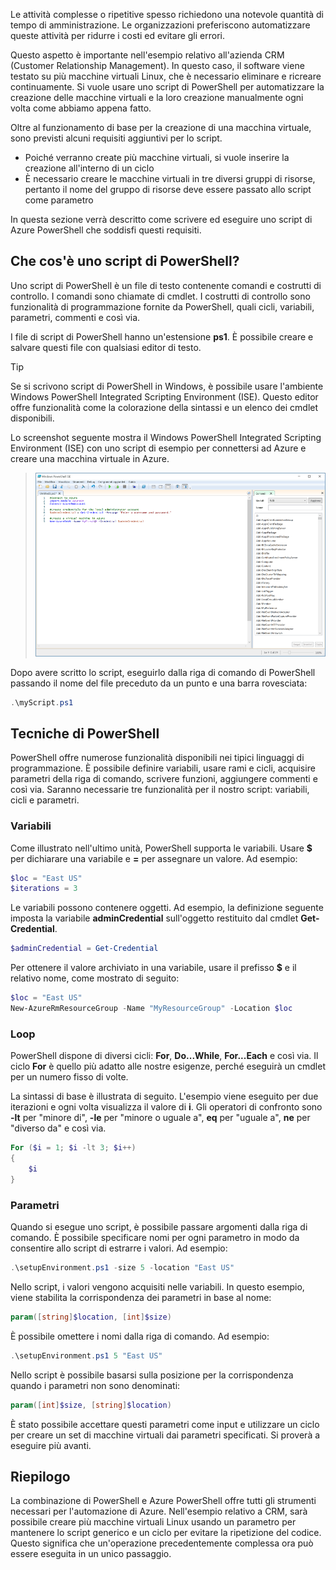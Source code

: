 Le attività complesse o ripetitive spesso richiedono una notevole quantità di tempo di amministrazione. Le organizzazioni preferiscono automatizzare queste attività per ridurre i costi ed evitare gli errori.

Questo aspetto è importante nell'esempio relativo all'azienda CRM (Customer Relationship Management). In questo caso, il software viene testato su più macchine virtuali Linux, che è necessario eliminare e ricreare continuamente. Si vuole usare uno script di PowerShell per automatizzare la creazione delle macchine virtuali e la loro creazione manualmente ogni volta come abbiamo appena fatto.

Oltre al funzionamento di base per la creazione di una macchina virtuale, sono previsti alcuni requisiti aggiuntivi per lo script. 
- Poiché verranno create più macchine virtuali, si vuole inserire la creazione all'interno di un ciclo
- È necessario creare le macchine virtuali in tre diversi gruppi di risorse, pertanto il nome del gruppo di risorse deve essere passato allo script come parametro

In questa sezione verrà descritto come scrivere ed eseguire uno script di Azure PowerShell che soddisfi questi requisiti.

## <a name="what-is-a-powershell-script"></a>Che cos'è uno script di PowerShell?
Uno script di PowerShell è un file di testo contenente comandi e costrutti di controllo. I comandi sono chiamate di cmdlet. I costrutti di controllo sono funzionalità di programmazione fornite da PowerShell, quali cicli, variabili, parametri, commenti e così via.

I file di script di PowerShell hanno un'estensione **ps1**. È possibile creare e salvare questi file con qualsiasi editor di testo. 

> [!TIP]
> Se si scrivono script di PowerShell in Windows, è possibile usare l'ambiente Windows PowerShell Integrated Scripting Environment (ISE). Questo editor offre funzionalità come la colorazione della sintassi e un elenco dei cmdlet disponibili.
>
Lo screenshot seguente mostra il Windows PowerShell Integrated Scripting Environment (ISE) con uno script di esempio per connettersi ad Azure e creare una macchina virtuale in Azure.

>![Screenshot di Windows PowerShell ISE con uno script per creare una macchina virtuale aperto nella finestra di modifica.](../media/7-windows-powershell-ise-screenshot.png)

Dopo avere scritto lo script, eseguirlo dalla riga di comando di PowerShell passando il nome del file preceduto da un punto e una barra rovesciata:

```powershell
.\myScript.ps1
```

## <a name="powershell-techniques"></a>Tecniche di PowerShell
PowerShell offre numerose funzionalità disponibili nei tipici linguaggi di programmazione. È possibile definire variabili, usare rami e cicli, acquisire parametri della riga di comando, scrivere funzioni, aggiungere commenti e così via. Saranno necessarie tre funzionalità per il nostro script: variabili, cicli e parametri.

### <a name="variables"></a>Variabili
Come illustrato nell'ultimo unità, PowerShell supporta le variabili. Usare **$** per dichiarare una variabile e **=** per assegnare un valore. Ad esempio:

```powershell
$loc = "East US"
$iterations = 3
```

Le variabili possono contenere oggetti. Ad esempio, la definizione seguente imposta la variabile **adminCredential** sull'oggetto restituito dal cmdlet **Get-Credential**.

```powershell
$adminCredential = Get-Credential
```

Per ottenere il valore archiviato in una variabile, usare il prefisso **$** e il relativo nome, come mostrato di seguito: 

```powershell
$loc = "East US"
New-AzureRmResourceGroup -Name "MyResourceGroup" -Location $loc
```

### <a name="loops"></a>Loop
PowerShell dispone di diversi cicli: **For**, **Do...While**, **For...Each** e così via. Il ciclo **For** è quello più adatto alle nostre esigenze, perché eseguirà un cmdlet per un numero fisso di volte.

La sintassi di base è illustrata di seguito. L'esempio viene eseguito per due iterazioni e ogni volta visualizza il valore di **i**. Gli operatori di confronto sono **-lt** per "minore di", **-le** per "minore o uguale a", **eq** per "uguale a", **ne** per "diverso da" e così via.

```powershell
For ($i = 1; $i -lt 3; $i++)
{
    $i
}
```

### <a name="parameters"></a>Parametri
Quando si esegue uno script, è possibile passare argomenti dalla riga di comando. È possibile specificare nomi per ogni parametro in modo da consentire allo script di estrarre i valori. Ad esempio:

```powershell
.\setupEnvironment.ps1 -size 5 -location "East US"
```

Nello script, i valori vengono acquisiti nelle variabili. In questo esempio, viene stabilita la corrispondenza dei parametri in base al nome:

```powershell
param([string]$location, [int]$size)
```

È possibile omettere i nomi dalla riga di comando. Ad esempio:

```powershell
.\setupEnvironment.ps1 5 "East US"
```

Nello script è possibile basarsi sulla posizione per la corrispondenza quando i parametri non sono denominati:

```powershell
param([int]$size, [string]$location)
```

È stato possibile accettare questi parametri come input e utilizzare un ciclo per creare un set di macchine virtuali dai parametri specificati. Si proverà a eseguire più avanti.

## <a name="summary"></a>Riepilogo
La combinazione di PowerShell e Azure PowerShell offre tutti gli strumenti necessari per l'automazione di Azure. Nell'esempio relativo a CRM, sarà possibile creare più macchine virtuali Linux usando un parametro per mantenere lo script generico e un ciclo per evitare la ripetizione del codice. Questo significa che un'operazione precedentemente complessa ora può essere eseguita in un unico passaggio.